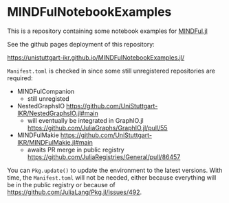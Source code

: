 # MINDFulNotebookExamples

This is a repository containing some notebook examples for [MINDFul.jl](https://github.com/UniStuttgart-IKR/MINDFul.jl)

See the github pages deployment of this repository:

https://unistuttgart-ikr.github.io/MINDFulNotebookExamples.jl/

`Manifest.toml` is checked in since some still unregistered repositories are required:
- MINDFulCompanion
  - still unregisted 
- NestedGraphsIO https://github.com/UniStuttgart-IKR/NestedGraphsIO.jl#main
  - will eventually be integrated in GraphIO.jl https://github.com/JuliaGraphs/GraphIO.jl/pull/55
- MINDFulMakie https://github.com/UniStuttgart-IKR/MINDFulMakie.jl#main
  - awaits PR merge in public registry https://github.com/JuliaRegistries/General/pull/86457

You can `Pkg.update()` to update the environment to the latest versions.
With time, the `Manifest.toml` will not be needed, either because everything will be in the public registry or because of https://github.com/JuliaLang/Pkg.jl/issues/492.
